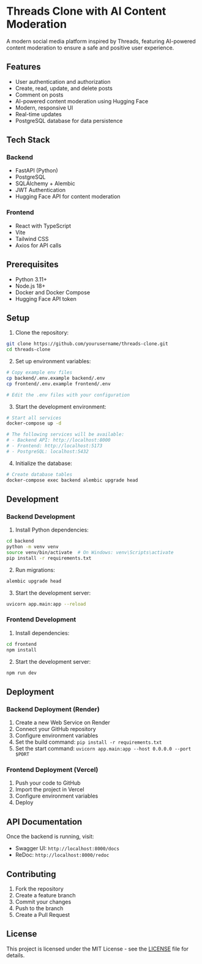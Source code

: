 # Threads Clone with AI Content Moderation

A modern social media platform inspired by Threads, featuring AI-powered content moderation to ensure a safe and positive user experience.

## Features

- User authentication and authorization
- Create, read, update, and delete posts
- Comment on posts
- AI-powered content moderation using Hugging Face
- Modern, responsive UI
- Real-time updates
- PostgreSQL database for data persistence

## Tech Stack

### Backend
- FastAPI (Python)
- PostgreSQL
- SQLAlchemy + Alembic
- JWT Authentication
- Hugging Face API for content moderation

### Frontend
- React with TypeScript
- Vite
- Tailwind CSS
- Axios for API calls

## Prerequisites

- Python 3.11+
- Node.js 18+
- Docker and Docker Compose
- Hugging Face API token

## Setup

1. Clone the repository:
```bash
git clone https://github.com/yourusername/threads-clone.git
cd threads-clone
```

2. Set up environment variables:
```bash
# Copy example env files
cp backend/.env.example backend/.env
cp frontend/.env.example frontend/.env

# Edit the .env files with your configuration
```

3. Start the development environment:
```bash
# Start all services
docker-compose up -d

# The following services will be available:
# - Backend API: http://localhost:8000
# - Frontend: http://localhost:5173
# - PostgreSQL: localhost:5432
```

4. Initialize the database:
```bash
# Create database tables
docker-compose exec backend alembic upgrade head
```

## Development

### Backend Development

1. Install Python dependencies:
```bash
cd backend
python -m venv venv
source venv/bin/activate  # On Windows: venv\Scripts\activate
pip install -r requirements.txt
```

2. Run migrations:
```bash
alembic upgrade head
```

3. Start the development server:
```bash
uvicorn app.main:app --reload
```

### Frontend Development

1. Install dependencies:
```bash
cd frontend
npm install
```

2. Start the development server:
```bash
npm run dev
```

## Deployment

### Backend Deployment (Render)

1. Create a new Web Service on Render
2. Connect your GitHub repository
3. Configure environment variables
4. Set the build command: `pip install -r requirements.txt`
5. Set the start command: `uvicorn app.main:app --host 0.0.0.0 --port $PORT`

### Frontend Deployment (Vercel)

1. Push your code to GitHub
2. Import the project in Vercel
3. Configure environment variables
4. Deploy

## API Documentation

Once the backend is running, visit:
- Swagger UI: `http://localhost:8000/docs`
- ReDoc: `http://localhost:8000/redoc`

## Contributing

1. Fork the repository
2. Create a feature branch
3. Commit your changes
4. Push to the branch
5. Create a Pull Request

## License

This project is licensed under the MIT License - see the [LICENSE](LICENSE) file for details.
